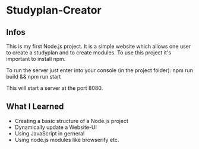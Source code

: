 # Studyplan-Creator

## Infos

This is my first Node.js project. It is a simple website which allows one user to create a studyplan and to create modules.
To use this project it's important to install npm.

To run the server just enter into your console (in the project folder): npm run build && npm run start

This will start a server at the port 8080.

## What I Learned
- Creating a basic structure of a Node.js project 
- Dynamically update a Website-UI
- Using JavaScript in gerneral
- Using node.js modules like browserify etc.
